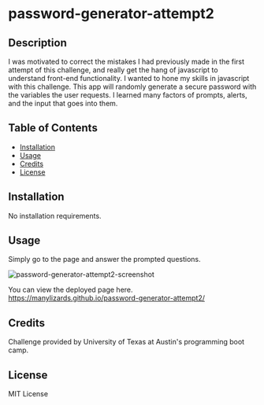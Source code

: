 # password-generator-attempt2

## Description
I was motivated to correct the mistakes I had previously made in the first attempt of this challenge, and really get the hang of javascript to understand front-end functionality. I wanted to hone my skills in javascript with this challenge. This app will randomly generate a secure password with the variables the user requests. I learned many factors of prompts, alerts, and the input that goes into them. 

## Table of Contents

- [Installation](#installation)
- [Usage](#usage)
- [Credits](#credits)
- [License](#license)

## Installation

No installation requirements.

## Usage

Simply go to the page and answer the prompted questions.

![password-generator-attempt2-screenshot](https://user-images.githubusercontent.com/96992560/196608076-a3ce2e74-676f-4d23-94b9-84f53b3a1dda.png)

You can view the deployed page here. https://manylizards.github.io/password-generator-attempt2/

## Credits

Challenge provided by University of Texas at Austin's programming boot camp.

## License

MIT License
